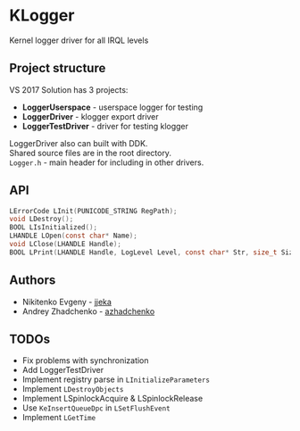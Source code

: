 # KLogger
Kernel logger driver for all IRQL levels

## Project structure
VS 2017 Solution has 3 projects:
 * **LoggerUserspace** - userspace logger for testing
 * **LoggerDriver** - klogger export driver
 * **LoggerTestDriver** - driver for testing klogger

LoggerDriver also can built with DDK.  
Shared source files are in the root directory.  
`Logger.h` - main header for including in other drivers.

## API
```c
LErrorCode LInit(PUNICODE_STRING RegPath);
void LDestroy();
BOOL LIsInitialized();
LHANDLE LOpen(const char* Name);
void LClose(LHANDLE Handle);
BOOL LPrint(LHANDLE Handle, LogLevel Level, const char* Str, size_t Size);
```

## Authors
 * Nikitenko Evgeny - [jjeka](https://github.com/jjeka)
 * Andrey Zhadchenko - [azhadchenko](https://github.com/azhadchenko)

## TODOs
 * Fix problems with synchronization
 * Add LoggerTestDriver
 * Implement registry parse in `LInitializeParameters`
 * Implement `LDestroyObjects`
 * Implement LSpinlockAcquire & LSpinlockRelease
 * Use `KeInsertQueueDpc` in `LSetFlushEvent`
 * Implement `LGetTime`
